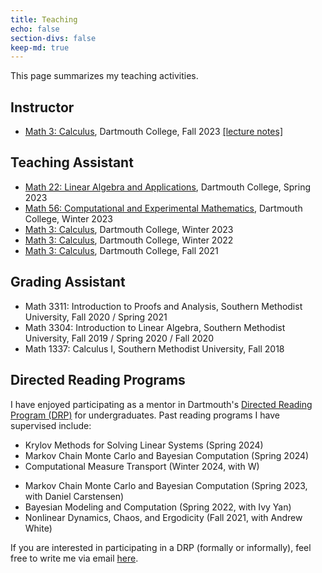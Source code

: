 ```yaml
---
title: Teaching
echo: false
section-divs: false
keep-md: true
---
```



This page summarizes my teaching activities. 

## Instructor

- [Math 3: Calculus](https://math.dartmouth.edu/~m3f23/general.phtml), Dartmouth College, Fall 2023 [[lecture notes]](https://nbviewer.org/github/jlindbloom/jlindbloom.github.io/blob/main/documents/m3f23_notes.pdf)


## Teaching Assistant

- [Math 22: Linear Algebra and Applications](https://math.dartmouth.edu/~m22s23/), Dartmouth College, Spring 2023
- [Math 56: Computational and Experimental Mathematics](https://math.dartmouth.edu/~m56w23/), Dartmouth College, Winter 2023
- [Math 3: Calculus](https://math.dartmouth.edu/~m3w23/), Dartmouth College, Winter 2023
- [Math 3: Calculus](https://math.dartmouth.edu/~m3w22/), Dartmouth College, Winter 2022
- [Math 3: Calculus](https://canvas.dartmouth.edu/courses/48609), Dartmouth College, Fall 2021

## Grading Assistant
- Math 3311: Introduction to Proofs and Analysis, Southern Methodist University, Fall 2020 / Spring 2021
- Math 3304: Introduction to Linear Algebra, Southern Methodist University, Fall 2019 / Spring 2020 / Fall 2020
- Math 1337: Calculus I, Southern Methodist University, Fall 2018

## Directed Reading Programs

I have enjoyed participating as a mentor in Dartmouth's [Directed Reading Program (DRP)](https://math.dartmouth.edu/~drp/) for undergraduates. Past reading programs I have supervised include:

- Krylov Methods for Solving Linear Systems  (Spring 2024)
- Markov Chain Monte Carlo and Bayesian Computation (Spring 2024)
- Computational Measure Transport (Winter 2024, with W)
<!-- - A Tour of the Finite Element Method (Winter 2024) -->
- Markov Chain Monte Carlo and Bayesian Computation (Spring 2023, with Daniel Carstensen)
- Bayesian Modeling and Computation (Spring 2022, with Ivy Yan)
- Nonlinear Dynamics, Chaos, and Ergodicity (Fall 2021, with Andrew White)

If you are interested in participating in a DRP (formally or informally), feel free to write me via email [here](mailto:jonathan.t.lindbloom.gr@dartmouth.edu).

<!-- <details>
<summary>How do I dropdown?</summary>
<br>
This is how you dropdown.
</details> -->

